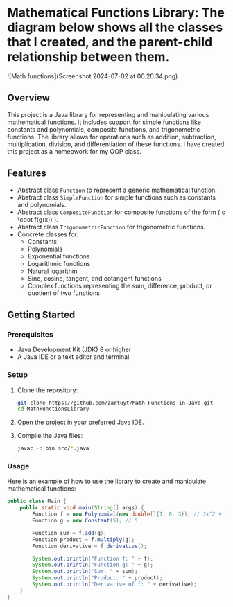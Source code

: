 # Mathematical Functions Library: The diagram below shows all the classes that I created, and the parent-child relationship between them.
![Math functions](Screenshot 2024-07-02 at 00.20.34.png)
## Overview

This project is a Java library for representing and manipulating various mathematical functions. It includes support for simple functions like constants and polynomials, composite functions, and trigonometric functions. The library allows for operations such as addition, subtraction, multiplication, division, and differentiation of these functions. I have created this project as a homeowork for my OOP class. 

## Features

- Abstract class `Function` to represent a generic mathematical function.
- Abstract class `SimpleFunction` for simple functions such as constants and polynomials.
- Abstract class `CompositeFunction` for composite functions of the form \( c \cdot f(g(x)) \).
- Abstract class `TrigonometricFunction` for trigonometric functions.
- Concrete classes for:
  - Constants
  - Polynomials
  - Exponential functions
  - Logarithmic functions
  - Natural logarithm
  - Sine, cosine, tangent, and cotangent functions
  - Complex functions representing the sum, difference, product, or quotient of two functions

## Getting Started

### Prerequisites

- Java Development Kit (JDK) 8 or higher
- A Java IDE or a text editor and terminal

### Setup

1. Clone the repository:
    ```sh
    git clone https://github.com/zartuyt/Math-Functions-in-Java.git
    cd MathFunctionsLibrary
    ```

2. Open the project in your preferred Java IDE.

3. Compile the Java files:
    ```sh
    javac -d bin src/*.java
    ```

### Usage

Here is an example of how to use the library to create and manipulate mathematical functions:

```java
public class Main {
    public static void main(String[] args) {
        Function f = new Polynomial(new double[]{1, 0, 3}); // 3x^2 + 1
        Function g = new Constant(5); // 5

        Function sum = f.add(g);
        Function product = f.multiply(g);
        Function derivative = f.derivative();

        System.out.println("Function f: " + f);
        System.out.println("Function g: " + g);
        System.out.println("Sum: " + sum);
        System.out.println("Product: " + product);
        System.out.println("Derivative of f: " + derivative);
    }
}
